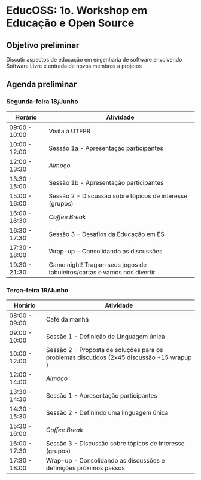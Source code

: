 # EducOSS: 1o. Workshop em Educação e Open Source

## Objetivo preliminar
Discutir aspectos de educação em engenharia de software envolvendo Software Livre e entrada de novos membros a projetos

## Agenda preliminar

### Segunda-feira 18/Junho

| Horário         | Atividade                     |
|-----------------|--------------------------     |
| 09:00 - 10:00   | Visita à UTFPR                |
| 10:00 - 12:00   | Sessão 1a - Apresentação participantes
| 12:00 - 13:30   | *Almoço*                      |
| 13:30 - 15:00   | Sessão 1b - Apresentação participantes    |
| 15:00 - 16:00   | Sessão 2 - Discussão sobre tópicos de interesse (grupos) |
| 16:00 - 16:30   | *Coffee Break* |
| 16:30 - 17:30   | Sessão 3 - Desafios da Educação em ES| 
| 17:30 - 18:00   | Wrap-up - Consolidando as discussões |
| 19:30 - 21:30   | Game night! Tragam seus jogos de tabuleiros/cartas e vamos nos divertir |

### Terça-feira 19/Junho

| Horário         | Atividade                     |
|-----------------|--------------------------     |
| 08:00 - 09:00   | Café da manhã                |
| 09:00 - 10:00   | Sessão 1 - Definição de Linguagem única|
| 10:00 - 12:00   | Sessão 2 - Proposta de soluções para os problemas discutidos (2x45 discussão +15 wrapup )|
| 12:00 - 14:00   | *Almoço*                      |
| 13:30 - 14:30   | Sessão 1 - Apresentação participantes    |
| 14:30 - 15:30   | Sessão 2 - Definindo uma linguagem única |
| 15:30 - 16:00   | *Coffee Break* |
| 16:00 - 17:30   | Sessão 3 - Discussão sobre tópicos de interesse (grupos)| 
| 17:30 - 18:00   | Wrap-up - Consolidando as discussões e definições próximos passos |
